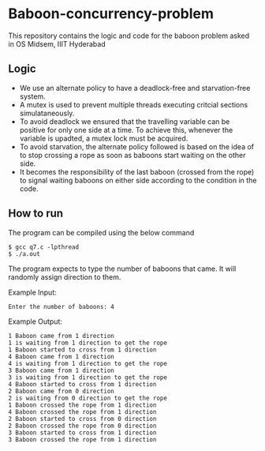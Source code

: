 # Baboon-concurrency-problem

This repository contains the logic and code for the baboon problem asked in OS Midsem, IIIT Hyderabad

## Logic
- We use an alternate policy to have a deadlock-free and starvation-free system. 
- A mutex is used to prevent multiple threads executing critcial sections simulataneously. 
- To avoid deadlock we ensured that the travelling variable can be positive for only one side at a time. To achieve this, whenever the variable is upadted, a mutex lock must be acquired.
- To avoid starvation, the alternate policy followed is based on the idea of to stop crossing a rope as soon as baboons start waiting on the other side. 
- It becomes the responsibility of the last baboon (crossed from the rope) to signal waiting baboons on either side according to the condition in the code.

## How to run

The program can be compiled using the below command
```(shell)
$ gcc q7.c -lpthread
$ ./a.out
```
The program expects to type the number of baboons that came.
It will randomly assign direction to them.

Example Input: 
```(shell)
Enter the number of baboons: 4
```

Example Output:
```(shell)
1 Baboon came from 1 direction
1 is waiting from 1 direction to get the rope
1 Baboon started to cross from 1 direction
4 Baboon came from 1 direction
4 is waiting from 1 direction to get the rope
3 Baboon came from 1 direction
3 is waiting from 1 direction to get the rope
4 Baboon started to cross from 1 direction
2 Baboon came from 0 direction
2 is waiting from 0 direction to get the rope
1 Baboon crossed the rope from 1 direction
4 Baboon crossed the rope from 1 direction
2 Baboon started to cross from 0 direction
2 Baboon crossed the rope from 0 direction
3 Baboon started to cross from 1 direction
3 Baboon crossed the rope from 1 direction
```